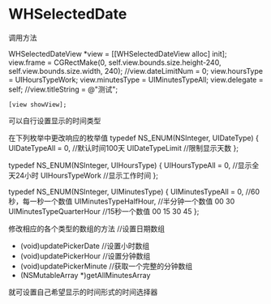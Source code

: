 # WHSelectedDate

调用方法

WHSelectedDateView *view = [[WHSelectedDateView alloc] init];
    view.frame = CGRectMake(0, self.view.bounds.size.height-240, self.view.bounds.size.width, 240);
    //view.dateLimitNum = 0;
    view.hoursType = UIHoursTypeWork;
    view.minutesType = UIMinutesTypeAll;
    view.delegate = self;
    //view.titleString = @"测试";
    
    [view showView];
    
可以自行设置显示的时间类型


在下列枚举中更改响应的枚举值
typedef NS_ENUM(NSInteger, UIDateType) {
    UIDateTypeAll = 0,   //默认时间100天
    UIDateTypeLimit      //限制显示天数
};

typedef NS_ENUM(NSInteger, UIHoursType) {
    UIHoursTypeAll = 0,  //显示全天24小时
    UIHoursTypeWork      //显示工作时间
};

typedef NS_ENUM(NSInteger, UIMinutesType) {
    UIMinutesTypeAll = 0,     //60秒，每一秒一个数值
    UIMinutesTypeHalfHour,    //半分钟一个数值 00  30
    UIMinutesTypeQuarterHour  //15秒一个数值  00   15  30  45
};

修改相应的各个类型的数组的方法
//设置日期数组
- (void)updatePickerDate
//设置小时数组
- (void)updatePickerHour
//设置分钟数组
- (void)updatePickerMinute
//获取一个完整的分钟数组
- (NSMutableArray *)getAllMinutesArray

就可设置自己希望显示的时间形式的时间选择器

